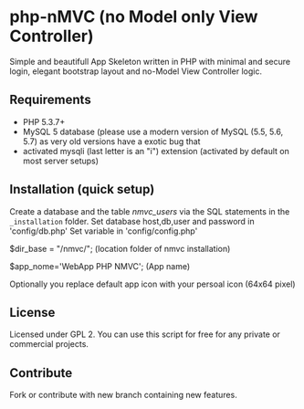 # php-nMVC (no Model only View Controller)

Simple and beautifull App Skeleton written in PHP with minimal and secure login, elegant bootstrap layout and no-Model View Controller logic.

## Requirements

- PHP 5.3.7+
- MySQL 5 database (please use a modern version of MySQL (5.5, 5.6, 5.7) as very old versions have a exotic bug that
- activated mysqli (last letter is an "i") extension (activated by default on most server setups)

## Installation (quick setup)

Create a database and the table *nmvc_users* via the SQL statements in the `_installation` folder.
Set database host,db,user and password in 'config/db.php'
Set variable in 'config/config.php' 

$dir_base = "/nmvc/"; (location folder of nmvc installation)

$app_nome='WebApp PHP NMVC'; (App name)

Optionally you replace default app icon with your persoal icon (64x64 pixel)

## License

Licensed under GPL 2. You can use this script for free for any
private or commercial projects.

## Contribute

Fork or contribute with new branch containing new features.

